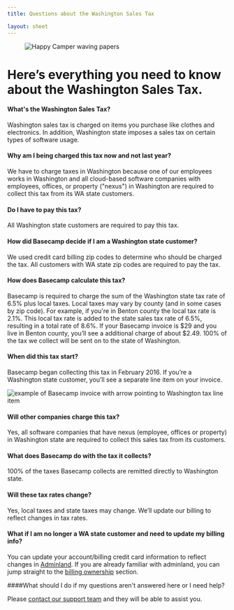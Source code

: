 ```yaml
---
title: Questions about the Washington Sales Tax

layout: sheet
---
```

<figure class="centered">
  <img alt="Happy Camper waving papers" src="{% asset_path about/policies/taxes/tax-camper@2x.png %}" alt="Washington Sales Tax" class="image-size-33"/>
</figure>

# Here’s everything you need to know about the Washington&nbsp;Sales&nbsp;Tax.

#### What's the Washington Sales Tax?

Washington sales tax is charged on items you purchase like clothes and electronics. In addition, Washington state imposes a sales tax on certain types of software usage. 

#### Why am I being charged this tax now and not last year?

We have to charge taxes in Washington because one of our employees works in Washington and all cloud-based software companies with employees, offices, or property ("nexus") in Washington are required to collect this tax from its WA state customers.

#### Do I have to pay this tax?

All Washington state customers are required to pay this tax. 

#### How did Basecamp decide if I am a Washington state customer?

We used credit card billing zip codes to determine who should be charged the tax. All customers with WA state zip codes are required to pay the tax.

#### How does Basecamp calculate this tax?

Basecamp is required to charge the sum of the Washington state tax rate of 6.5% plus local taxes. Local taxes may vary by county (and in some cases by zip code). For example, if you're in Benton county the local tax rate is 2.1%. This local tax rate is added to the state sales tax rate of 6.5%, resulting in a total rate of 8.6%.  If your Basecamp invoice is $29 and you live in Benton county, you’ll see a additional charge of about $2.49. 100% of the tax we collect will be sent on to the state of Washington.

#### When did this tax start?

Basecamp began collecting this tax in February 2016. If you’re a Washington state customer, you’ll see a separate line item on your invoice.

<img alt="example of Basecamp invoice with arrow pointing to Washington tax line item" srcset="{% asset_path about/policies/taxes/washington-invoice.jpg %} 1x, {% asset_path about/policies/taxes/washington-invoice@2x.jpg %} 2x" src="{% asset_path about/policies/taxes/washington-invoice.jpg %}" class="image-screenshot">

#### Will other companies charge this tax?

Yes, all software companies that have nexus (employee, offices or property) in Washington state are required to collect this sales tax from its customers.

#### What does Basecamp do with the tax it collects?

100% of the taxes Basecamp collects are remitted directly to Washington state. 

#### Will these tax rates change?

Yes, local taxes and state taxes may change. We’ll update our billing to reflect changes in tax rates.

#### What if I am no longer a WA state customer and need to update my billing info?
You can update your account/billing credit card information to reflect changes in [Adminland](https://basecamp.com/help/3/guides/account/adminland). If you are already familiar with adminland, you can jump straight to the [billing ownership](https://basecamp.com/help/3/guides/account/ownership) section.

####What should I do if my questions aren't answered here or I need help?

Please [contact our support team](/support) and they will be able to assist you.

